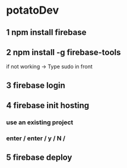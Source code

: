 # potatoDev
## 1 npm install firebase
## 2 npm install -g firebase-tools
if not working -> Type sudo in front
## 3 firebase login
## 4 firebase init hosting
### use an existing project
### enter / enter / y / N / 
## 5 firebase deploy
